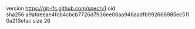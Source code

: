 version https://git-lfs.github.com/spec/v1
oid sha256:a9afdeeae4fcb4cbcb7726d7936ee06aa946aadfb992666985ec5110a213efac
size 26
